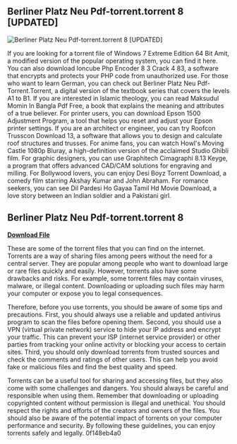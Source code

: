 ## Berliner Platz Neu Pdf-torrent.torrent 8 [UPDATED]

 
![Berliner Platz Neu Pdf-torrent.torrent 8 \[UPDATED\]](https://encrypted-tbn2.gstatic.com/images?q=tbn:ANd9GcQBpqNiAbsyfEVEQbzdfM_Bf_Sd3hR0osluRVHJ9LwIh0ZsPLCLBqYQNMlq)

 
If you are looking for a torrent file of Windows 7 Extreme Edition 64 Bit Amit, a modified version of the popular operating system, you can find it here. You can also download Ioncube Php Encoder 8 3 Crack 4 83, a software that encrypts and protects your PHP code from unauthorized use. For those who want to learn German, you can check out Berliner Platz Neu Pdf-Torrent.Torrent, a digital version of the textbook series that covers the levels A1 to B1. If you are interested in Islamic theology, you can read Maksudul Momin In Bangla Pdf Free, a book that explains the meaning and attributes of a true believer. For printer users, you can download Epson 1500 Adjustment Program, a tool that helps you reset and adjust your Epson printer settings. If you are an architect or engineer, you can try Roofcon Trusscon Download 13, a software that allows you to design and calculate roof structures and trusses. For anime fans, you can watch Howl's Moving Castle 1080p Bluray, a high-definition version of the acclaimed Studio Ghibli film. For graphic designers, you can use Graphitech Cimagraphi 8.13 Keyge, a program that offers advanced CAD/CAM solutions for engraving and milling. For Bollywood lovers, you can enjoy Desi Boyz Torrent Download, a comedy film starring Akshay Kumar and John Abraham. For romance seekers, you can see Dil Pardesi Ho Gayaa Tamil Hd Movie Download, a love story between an Indian soldier and a Pakistani girl.
 
## Berliner Platz Neu Pdf-torrent.torrent 8


[**Download File**](https://www.google.com/url?q=https%3A%2F%2Fbyltly.com%2F2tK2qR&sa=D&sntz=1&usg=AOvVaw1GnaLkTNQAJv-fyPBzNS0n)

  
These are some of the torrent files that you can find on the internet. Torrents are a way of sharing files among peers without the need for a central server. They are popular among people who want to download large or rare files quickly and easily. However, torrents also have some drawbacks and risks. For example, some torrent files may contain viruses, malware, or illegal content. Downloading or uploading such files may harm your computer or expose you to legal consequences.
  
Therefore, before you use torrents, you should be aware of some tips and precautions. First, you should always use a reliable and updated antivirus program to scan the files before opening them. Second, you should use a VPN (virtual private network) service to hide your IP address and encrypt your traffic. This can prevent your ISP (internet service provider) or other parties from tracking your online activity or blocking your access to certain sites. Third, you should only download torrents from trusted sources and check the comments and ratings of other users. This can help you avoid fake or malicious files and find the best quality and speed.
  
Torrents can be a useful tool for sharing and accessing files, but they also come with some challenges and dangers. You should always be careful and responsible when using them. Remember that downloading or uploading copyrighted content without permission is illegal and unethical. You should respect the rights and efforts of the creators and owners of the files. You should also be aware of the potential impact of torrents on your computer performance and security. By following these guidelines, you can enjoy torrents safely and legally.
 0f148eb4a0
